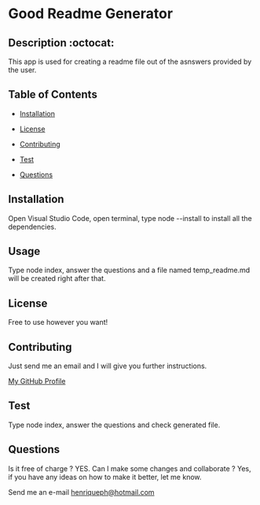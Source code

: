 # Good Readme Generator

## Description :octocat:

This app is used for creating a readme file out of the asnswers provided by the user. 

## Table of Contents

* [Installation](#installation)

* [License](#license)

* [Contributing](#contributing)

* [Test](#test)

* [Questions](#questions)

## Installation

Open Visual Studio Code, open terminal, type node --install to install all the dependencies. 

## Usage

Type node index, answer the questions and a file named temp_readme.md will be created right after that.

## License

Free to use however you want!

## Contributing

Just send me an email and I will give you further instructions.

[My GitHub Profile](https://github.com/correaph)

## Test

Type node index, answer the questions and check generated file. 

## Questions

Is it free of charge ? 
YES. 
Can I make some changes and collaborate ? 
Yes, if you have any ideas on how to make it better, let me know.

Send me an e-mail <henriqueph@hotmail.com>
